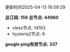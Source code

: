 更新时间2025-04-13 18:09:29

**总订阅: 159**
**总节点: 44960**
- vless节点: 14163
- hysteria2节点: 6

**google ping有效节点: 337**
